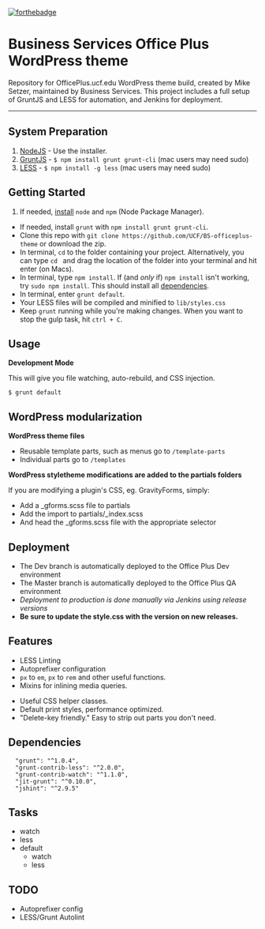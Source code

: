 [![forthebadge](https://forthebadge.com/images/badges/built-with-wordpress.svg)](http://forthebadge.com)

# Business Services Office Plus WordPress theme
Repository for OfficePlus.ucf.edu WordPress theme build, created by Mike Setzer, maintained by Business Services.
This project includes a full setup of GruntJS and LESS for automation, and Jenkins for deployment.

-----

## System Preparation
1. [NodeJS](https://nodejs.org) - Use the installer.
2. [GruntJS](https://github.com/gruntjs/grunt) - `$ npm install grunt grunt-cli` (mac users may need sudo)
3. [LESS](https://github.com/less/less.js) - `$ npm install -g less` (mac users may need sudo)

## Getting Started
1. If needed, [install](http://blog.nodeknockout.com/post/65463770933/how-to-install-node-js-and-npm) `node` and `npm` (Node Package Manager).
- If needed, install `grunt` with `npm install grunt grunt-cli`.
- Clone this repo with `git clone https://github.com/UCF/BS-officeplus-theme` or download the zip.
- In terminal, `cd` to the folder containing your project. Alternatively, you can type `cd ` and drag the location of the folder into your terminal and hit enter (on Macs).
- In terminal, type `npm install`. If (and _only_ if) `npm install` isn't working, try `sudo npm install`. This should install all [dependencies](#dependencies).
- In terminal, enter `grunt default`.
- Your LESS files will be compiled and minified to `lib/styles.css`
- Keep `grunt` running while you're making changes. When you want to stop the gulp task, hit `ctrl + C`.

## Usage
**Development Mode**

This will give you file watching, auto-rebuild, and CSS injection.

```shell
$ grunt default
```
## WordPress modularization

**WordPress theme files**

- Reusable template parts, such as menus go to `/template-parts`
- Individual parts go to `/templates`

**WordPress styletheme modifications are added to the partials folders**

If you are modifying a plugin's CSS, eg. GravityForms, simply:
- Add a _gforms.scss file to partials
- Add the import to partials/_index.scss
- And head the _gforms.scss file with the appropriate selector

## Deployment 
- The Dev branch is automatically deployed to the Office Plus Dev environment
- The Master branch is automatically deployed to the Office Plus QA environment
- *Deployment to production is done manually via Jenkins using release versions*
- **Be sure to update the style.css with the version on new releases.**

## Features
- LESS Linting
- Autoprefixer configuration
- `px` to `em`, `px` to `rem` and other useful functions.
- Mixins for inlining media queries.
* Useful CSS helper classes.
* Default print styles, performance optimized.
* "Delete-key friendly." Easy to strip out parts you don't need.

## Dependencies
```
  "grunt": "^1.0.4",
  "grunt-contrib-less": "^2.0.0",
  "grunt-contrib-watch": "^1.1.0",
  "jit-grunt": "^0.10.0",
  "jshint": "^2.9.5"
```

## Tasks
- watch
- less
- default
  - watch
  - less

## TODO
- Autoprefixer config
- LESS/Grunt Autolint
